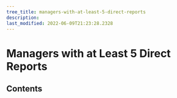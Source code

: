 ```yaml
---
tree_title: managers-with-at-least-5-direct-reports
description: 
last_modified: 2022-06-09T21:23:28.2328
---
```


# Managers with at Least 5 Direct Reports

## Contents
